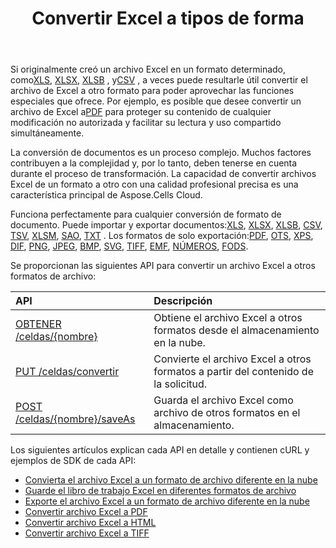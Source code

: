 ﻿---
title: Convertir Excel a tipos de forma
second_title: Aspose.Cells Cloud Documen
linktitle: conversión
type: docs
url: /es/convert/
aliases: [/convert-excel/]
keywords: Convert excel files to kinds of format files
description: Aspose.Cells Cloud REST API admite la conversión de archivos de Excel a tipos de archivos de formato. SDK admite tipos de lenguajes de desarrollo. Incluyen Android, C#, Go, Java, NodeJS, Perl, PHP, Python, Ruby y Swift.
weight: 30
kwords: Excel, Office Cloud, REST API, Hoja de cálculo, PDF, CSV, Json, Markdwon, Convertir Excel a tipos de formato
---
 Si originalmente creó un archivo Excel en un formato determinado, como[XLS](https://docs.fileformat.com/spreadsheet/xls/), [XLSX](https://docs.fileformat.com/spreadsheet/xlsx/), [XLSB](https://docs.fileformat.com/spreadsheet/xlsb/) , y[CSV](https://docs.fileformat.com/spreadsheet/csv/) , a veces puede resultarle útil convertir el archivo de Excel a otro formato para poder aprovechar las funciones especiales que ofrece. Por ejemplo, es posible que desee convertir un archivo de Excel a[PDF](https://docs.fileformat.com/pdf/) para proteger su contenido de cualquier modificación no autorizada y facilitar su lectura y uso compartido simultáneamente.

 La conversión de documentos es un proceso complejo. Muchos factores contribuyen a la complejidad y, por lo tanto, deben tenerse en cuenta durante el proceso de transformación. La capacidad de convertir archivos Excel de un formato a otro con una calidad profesional precisa es una característica principal de Aspose.Cells Cloud.

Funciona perfectamente para cualquier conversión de formato de documento. Puede importar y exportar documentos:[XLS](https://docs.fileformat.com/spreadsheet/xls/), [XLSX](https://docs.fileformat.com/spreadsheet/xlsx/), [XLSB](https://docs.fileformat.com/spreadsheet/xlsb/), [CSV](https://docs.fileformat.com/spreadsheet/csv/), [TSV](https://docs.fileformat.com/spreadsheet/tsv/), [XLSM](https://docs.fileformat.com/spreadsheet/xlsm/), [SAO](https://docs.fileformat.com/spreadsheet/ods/), [TXT](https://docs.fileformat.com/word-processing/txt/) . Los formatos de solo exportación:[PDF](https://docs.fileformat.com/pdf/), [OTS](https://docs.fileformat.com/spreadsheet/ots/), [XPS](https://docs.fileformat.com/page-description-language/xps/), [DIF](https://docs.fileformat.com/spreadsheet/dif/), [PNG](https://docs.fileformat.com/Image/png/), [JPEG](https://docs.fileformat.com/image/jpeg/), [BMP](https://docs.fileformat.com/image/bmp/), [SVG](https://docs.fileformat.com/page-description-language/svg/), [TIFF](https://docs.fileformat.com/image/tiff/), [EMF](https://docs.fileformat.com/image/emf/), [NÚMEROS](https://docs.fileformat.com/spreadsheet/numbers/), [FODS](https://docs.fileformat.com/spreadsheet/fods/).

Se proporcionan las siguientes API para convertir un archivo Excel a otros formatos de archivo:

|API|Descripción|
|:- |:- |
|[OBTENER /celdas/{nombre}](https://apireference.aspose.cloud/cells/#/Workbook/GetWorkBook)|Obtiene el archivo Excel a otros formatos desde el almacenamiento en la nube.|
|[PUT /celdas/convertir](https://apireference.aspose.cloud/cells/#/Workbook/PutConvertWorkBook)|Convierte el archivo Excel a otros formatos a partir del contenido de la solicitud.|
|[POST /celdas/{nombre}/saveAs](https://apireference.aspose.cloud/cells/#/SaveAs/PostDocumentSaveAs)|Guarda el archivo Excel como archivo de otros formatos en el almacenamiento.|

Los siguientes artículos explican cada API en detalle y contienen cURL y ejemplos de SDK de cada API:

- [Convierta el archivo Excel a un formato de archivo diferente en la nube](/cells/es/convert/excel-to-different-formats/)
- [Guarde el libro de trabajo Excel en diferentes formatos de archivo](/cells/es/saveas-other-formats/)
- [Exporte el archivo Excel a un formato de archivo diferente en la nube](/cells/es/export-different-formats/)
- [Convertir archivo Excel a PDF](/cells/es/convert/excel-to-pdf)
- [Convertir archivo Excel a HTML](/cells/es/convert/excel-to-html)
- [Convertir archivo Excel a TIFF](/cells/es/convert/excel-to-tiff)
